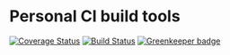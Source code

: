 # Personal CI build tools

[![Coverage Status](https://coveralls.io/repos/github/Alorel/personal-build-tools/badge.svg?branch=4.7.0)](https://coveralls.io/github/Alorel/personal-build-tools?branch=4.7.0)
[![Build Status](https://travis-ci.com/Alorel/personal-build-tools.svg?branch=4.7.0)](https://travis-ci.com/Alorel/personal-build-tools)
[![Greenkeeper badge](https://badges.greenkeeper.io/Alorel/ngx-decorators.svg)](https://greenkeeper.io/)
